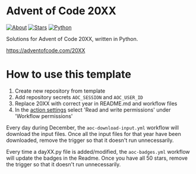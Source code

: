 Advent of Code 20XX
===================

[![About](https://img.shields.io/badge/Advent%20of%20Code%20🎄-20XX-brightgreen)](https://adventofcode.com/20XX/)
[![Stars](https://img.shields.io/badge/stars%20⭐-0-yellow)](https://adventofcode.com/20XX/stats)
[![Python](https://img.shields.io/badge/python-3670A0?logo=python&logoColor=ffdd54)](https://www.python.org)

Solutions for Advent of Code 20XX, written in Python.

https://adventofcode.com/20XX

How to use this template
========================

1. Create new repository from template
2. Add repository secrets `AOC_SESSION` and `AOC_USER_ID`
3. Replace 20XX with correct year in README.md and workflow files
4. In the [action settings](https://github.com/alasdairnicol/advent-of-code-2023/settings/actions)
select 'Read and write permissions' under 'Workflow permissions'

Every day during December, the `aoc-download-input.yml` workflow will
download the input files. Once all the input files for that year have
been downloaded, remove the trigger so that it doesn't run
unnecessarily.

Every time a dayXX.py file is added/modified, the `aoc-badges.yml`
workflow will update the badges in the Readme. Once you have all 50
stars, remove the trigger so that it doesn't run unnecessarily.
